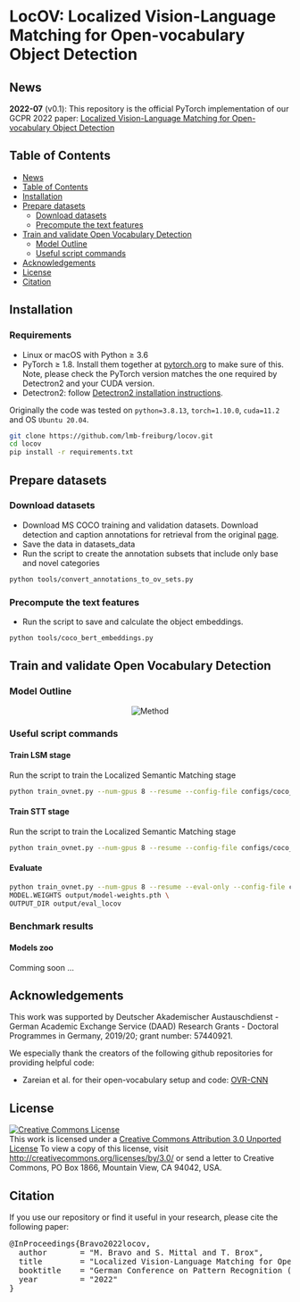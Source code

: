 # LocOV: Localized Vision-Language Matching for Open-vocabulary Object Detection

## News
**2022-07** (v0.1): This repository is the official PyTorch implementation of our GCPR 2022 paper:
<a href="https://arxiv.org/pdf/2205.06160.pdf">Localized Vision-Language Matching for Open-vocabulary Object Detection</a>
<!-- published at ([slides](), [poster](), [poster session]() -->

## Table of Contents
* [News](#news)
* [Table of Contents](#table-of-contents)
* [Installation](#installation)
* [Prepare datasets](#prepare-datasets)
  * [Download datasets](#download-datasets)
  * [Precompute the text features](#precompute-the-text-features)
* [Train and validate Open Vocabulary Detection](#train-and-validate-open-vocabulary-detection)
  * [Model Outline](#model-outline)
  * [Useful script commands](#useful-script-commands)
* [Acknowledgements](#acknowledgements)
* [License](#license)
* [Citation](#citation)

## Installation
### Requirements
- Linux or macOS with Python ≥ 3.6
- PyTorch ≥ 1.8.
  Install them together at [pytorch.org](https://pytorch.org) to make sure of this. Note, please check the
  PyTorch version matches the one required by Detectron2 and your CUDA version.
- Detectron2: follow [Detectron2 installation instructions](https://detectron2.readthedocs.io/tutorials/install.html).

Originally the code was tested on `python=3.8.13`, `torch=1.10.0`, `cuda=11.2` and OS `Ubuntu 20.04`.

~~~bash
git clone https://github.com/lmb-freiburg/locov.git
cd locov
pip install -r requirements.txt
~~~

## Prepare datasets
### Download datasets
- Download MS COCO training and validation datasets. Download detection and caption annotations for  retrieval from the original [page]().
- Save the data in datasets_data
- Run the script to create the annotation subsets that include only base and novel categories
~~~bash
python tools/convert_annotations_to_ov_sets.py
~~~

### Precompute the text features
- Run the script to save and calculate the object embeddings.
~~~bash
python tools/coco_bert_embeddings.py
~~~

## Train and validate Open Vocabulary Detection
### Model Outline
<p align="center"><img src="assets/model.pdf" alt="Method" title="LocOV" /></p>

### Useful script commands
#### Train LSM stage
Run the script to train the Localized Semantic Matching stage
~~~bash
python train_ovnet.py --num-gpus 8 --resume --config-file configs/coco_lsm.yaml 
~~~
#### Train STT stage
Run the script to train the Localized Semantic Matching stage
~~~bash
python train_ovnet.py --num-gpus 8 --resume --config-file configs/coco_stt.yaml MODEL.WEIGHTS path_to_final_weights_lsm_stage
~~~

#### Evaluate
~~~bash
python train_ovnet.py --num-gpus 8 --resume --eval-only --config-file configs/coco_stt.yaml \
MODEL.WEIGHTS output/model-weights.pth \
OUTPUT_DIR output/eval_locov
~~~

### Benchmark results
#### Models zoo
Comming soon ...

## Acknowledgements
This work was supported by Deutscher Akademischer Austauschdienst - German Academic Exchange Service (DAAD) Research Grants - Doctoral Programmes in Germany, 2019/20; grant number: 57440921.

We especially thank the creators of the following github repositories for providing helpful code:
- Zareian et al. for their open-vocabulary setup and code: [OVR-CNN](https://github.com/alirezazareian/ovr-cnn)

## License
<a rel="license" href="http://creativecommons.org/licenses/by/3.0/"><img alt="Creative Commons License" style="border-width:0" src="https://i.creativecommons.org/l/by/3.0/88x31.png" /></a><br />This work is licensed under a <a rel="license" href="http://creativecommons.org/licenses/by/3.0/">Creative Commons Attribution 3.0 Unported License</a>  To view a copy of this license, visit http://creativecommons.org/licenses/by/3.0/ or send a letter to Creative Commons, PO Box 1866, Mountain View, CA 94042, USA.

## Citation
If you use our repository or find it useful in your research, please cite the following paper:

<pre class='bibtex'>
@InProceedings{Bravo2022locov,
  author       = "M. Bravo and S. Mittal and T. Brox",
  title        = "Localized Vision-Language Matching for Open-vocabulary Object Detection",
  booktitle    = "German Conference on Pattern Recognition (GCPR) 2022",
  year         = "2022"
}
</pre>
